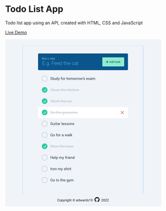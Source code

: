 # Todo List App

<p>Todo list app using an API, created with HTML, CSS and JavaScript</p>

<a href="https://edwards19.github.io/todo-list/" target="_blank">Live Demo<a>

<img src="images/todolist-preview.png">